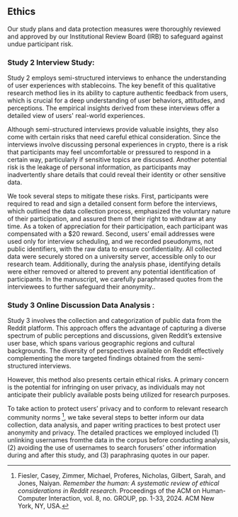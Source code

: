 ## Ethics
Our study plans and data protection measures were thoroughly reviewed and approved by our Institutional Review Board (IRB) to safeguard against undue participant risk. 

### Study 2 Interview Study:
Study 2 employs semi-structured interviews to enhance the understanding of user experiences with stablecoins. The key benefit of this qualitative research method lies in its ability to capture authentic feedback from users, which is crucial for a deep understanding of user behaviors, attitudes, and perceptions. The empirical insights derived from these interviews offer a detailed view of users' real-world experiences.

Although semi-structured interviews provide valuable insights, they also come with certain risks that need careful ethical consideration. Since the interviews involve discussing personal experiences in crypto, there is a risk that participants may feel uncomfortable or pressured to respond in a certain way, particularly if sensitive topics are discussed. Another potential risk is the leakage of personal information, as participants may inadvertently share details that could reveal their identity or other sensitive data.

We took several steps to mitigate these risks. First, participants were required to read and sign a detailed consent form before the interviews, which outlined the data collection process, emphasized the voluntary nature of their participation, and assured them of their right to withdraw at any time. As a token of appreciation for their participation, each participant was compensated with a $20 reward. Second, users’ email addresses were used only for interview scheduling, and we recorded pseudonyms, not public identifiers, with the raw data to ensure confidentiality. All collected data were securely stored on a university server, accessible only to our research team. Additionally, during the analysis phase, identifying details were either removed or altered to prevent any potential identification of participants. In the manuscript, we carefully paraphrased quotes from the interviewees to further safeguard their anonymity..

### Study 3 Online Discussion Data Analysis :
Study 3 involves the collection and categorization of public data from the Reddit platform. This approach offers the advantage of capturing a diverse spectrum of public perceptions and discussions, given Reddit’s extensive user base, which spans various geographic regions and cultural backgrounds. The diversity of perspectives available on Reddit effectively complementing the more targeted findings obtained from the semi-structured interviews. 

However, this method also presents certain ethical risks. A primary concern is the potential for infringing on user privacy, as individuals may not anticipate their publicly available posts being utilized for research purposes. 

To take action to protect users’ privacy and to conform to relevant research community norms [^1], we take several steps to better inform our data collection, data analysis, and paper writing practices to best protect user anonymity and privacy. The detailed practices we employed included (1) unlinking usernames fromthe data in the corpus before conducting analysis, (2) avoiding the use of usernames to search forusers’ other information during and after this study, and (3) paraphrasing quotes in our paper. 


[^1]: Fiesler, Casey, Zimmer, Michael, Proferes, Nicholas, Gilbert, Sarah, and Jones, Naiyan. *Remember the human: A systematic review of ethical considerations in Reddit research*. Proceedings of the ACM on Human-Computer Interaction, vol. 8, no. GROUP, pp. 1-33, 2024. ACM New York, NY, USA.
